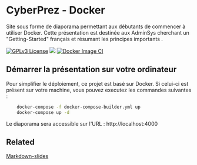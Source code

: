 
# CyberPrez - Docker

Site sous forme de diaporama permettant aux débutants de commencer à utiliser Docker. Cette présentation est destinée aux AdminSys cherchant un "Getting-Started" français et résumant les principes importants . 

[![GPLv3 License](https://img.shields.io/badge/License-GPL%20v3-yellow.svg)](https://opensource.org/licenses/)
![](https://img.shields.io/docker/pulls/qjoly/prezdocker?style=flat-square)
[![Docker Image CI](https://github.com/QJoly/PrezDocker/actions/workflows/docker-image.yml/badge.svg)](https://github.com/QJoly/PrezDocker/actions/workflows/docker-image.yml)

## Démarrer la présentation sur votre ordinateur

Pour simplifier le déploiement, ce projet est basé sur Docker. Si celui-ci est présent sur votre machine, vous pouvez executez les commandes suivantes : 

```bash
    docker-compose -f docker-compose-builder.yml up
    docker-compose up -d
```

Le diaporama sera accessible sur l'URL : http://localhost:4000

## Related

[Markdown-slides](https://gitlab.com/da_doomer/markdown-slides)

